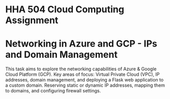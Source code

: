 # HHA 504 Cloud Computing Assignment 
# Networking in Azure and GCP - IPs and Domain Management

This task aims to explore the networking capabilities of Azure &amp; Google Cloud Platform (GCP). Key areas of focus: Virtual Private Cloud (VPC), IP addresses, domain management, and deploying a Flask web application to a custom domain. Reserving static or dynamic IP addresses, mapping them to domains, and configuring firewall settings.
